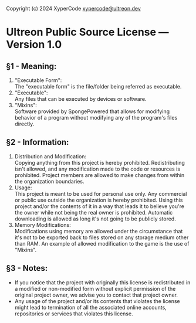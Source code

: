 Copyright (c) 2024 XyperCode <xypercode@ultreon.dev>

Ultreon Public Source License — Version 1.0
=================================================

§1 - Meaning:
------------------------

1. "Executable Form":  
   The "executable form" is the file/folder being referred as executable.
2. "Executable":  
   Any files that can be executed by devices or software.
3. "Mixins":  
   Software provided by SpongePowered
   that allows for modifying behavior of a program without modifying any of the program's files directly.

§2 - Information:
-------------------

1. Distribution and Modification:  
   Copying anything from this project is hereby prohibited.
   Redistributing isn't allowed, and any modification made to the code or resources is prohibited.
   Project members are allowed to make changes from within the organization boundaries.
2. Usage:  
   This project is meant to be used for personal use only.
   Any commercial or public use outside the organization is hereby prohibited.
   Using this project and/or the contents of it in a way
   that leads it to believe you're the owner while not being the real owner is prohibited.
   Automatic downloading is allowed as long it's not going to be publicly stored.
3. Memory Modifications:  
   Modifications using memory are allowed under the circumstance that it's not to be exported back to files stored on
   any storage medium other than RAM.
   An example of allowed modification to the game is the use of "Mixins".

§3 - Notes:
-------------------

* If you notice that the project with originally this license is redistributed in a modified or non-modified form
  without explicit permission of the original project owner, we advise you to contact that project owner.
* Any usage of the project and/or its contents that violates the license might lead to termination of all the associated
  online accounts, repositories or services that violates this license.
